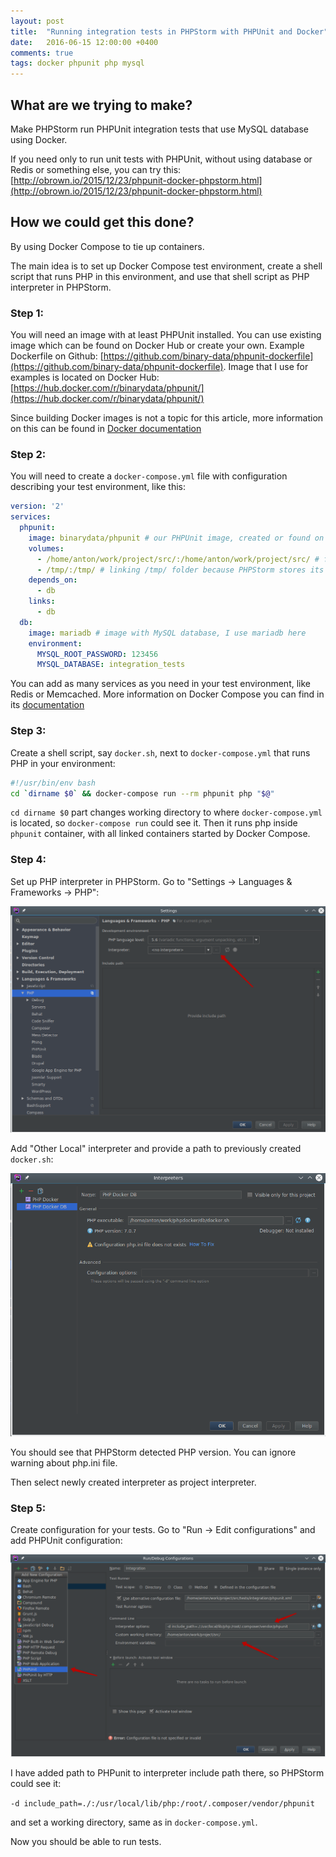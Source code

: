 ```yaml
---
layout: post
title:  "Running integration tests in PHPStorm with PHPUnit and Docker"
date:   2016-06-15 12:00:00 +0400
comments: true
tags: docker phpunit php mysql
---
```

## What are we trying to make?
Make PHPStorm run PHPUnit integration tests that use MySQL database using Docker.

If you need only to run unit tests with PHPUnit, without using database or Redis or something else, you can try this: [http://obrown.io/2015/12/23/phpunit-docker-phpstorm.html](http://obrown.io/2015/12/23/phpunit-docker-phpstorm.html)

## How we could get this done?
By using Docker Compose to tie up containers.

The main idea is to set up Docker Compose test environment, create a shell script that runs PHP in this environment, and use that shell script as PHP interpreter in PHPStorm.

### Step 1:
You will need an image with at least PHPUnit installed. You can use existing image which can be found on Docker Hub or create your own. Example Dockerfile on Github: [https://github.com/binary-data/phpunit-dockerfile](https://github.com/binary-data/phpunit-dockerfile). Image that I use for examples is located on Docker Hub: [https://hub.docker.com/r/binarydata/phpunit/](https://hub.docker.com/r/binarydata/phpunit/)

Since building Docker images is not a topic for this article, more information on this can be found in [Docker documentation](https://docs.docker.com/engine/reference/builder/)

### Step 2:
You will need to create a `docker-compose.yml` file with configuration describing your test environment, like this:

```yaml
version: '2'
services:
  phpunit:
    image: binarydata/phpunit # our PHPUnit image, created or found on Docker Hub
    volumes:
      - /home/anton/work/project/src/:/home/anton/work/project/src/ # folder where project resides
      - /tmp/:/tmp/ # linking /tmp/ folder because PHPStorm stores its stuff there
    depends_on:
      - db
    links:
      - db
  db:
    image: mariadb # image with MySQL database, I use mariadb here
    environment:
      MYSQL_ROOT_PASSWORD: 123456
      MYSQL_DATABASE: integration_tests
```

You can add as many services as you need in your test environment, like Redis or Memcached. More information on Docker Compose you can find in its [documentation](https://docs.docker.com/compose/overview/)

### Step 3:
Create a shell script, say `docker.sh`, next to `docker-compose.yml` that runs PHP in your environment:

```bash
#!/usr/bin/env bash
cd `dirname $0` && docker-compose run --rm phpunit php "$@"
```

`cd dirname $0` part changes working directory to where `docker-compose.yml` is located, so `docker-compose run` could see it. Then it runs php inside `phpunit` container, with all linked containers started by Docker Compose.

### Step 4:
Set up PHP interpreter in PHPStorm. Go to "Settings -> Languages & Frameworks -> PHP":

<a href="#" data-featherlight="/images/2016-06/add_interpreter.png">![Add interpreter](/images/2016-06/add_interpreter.png)</a>

Add "Other Local" interpreter and provide a path to previously created `docker.sh`:

<a href="#" data-featherlight="/images/2016-06/set_interpreter.png">![Set interpreter](/images/2016-06/set_interpreter.png)</a>

You should see that PHPStorm detected PHP version. You can ignore warning about php.ini file.

Then select newly created interpreter as project interpreter.

### Step 5:
Create configuration for your tests. Go to "Run -> Edit configurations" and add PHPUnit configuration:

<a href="#" data-featherlight="/images/2016-06/create_configuration.png">![Create configuration](/images/2016-06/create_configuration.png)</a>

I have added path to PHPunit to interpreter include path there, so PHPStorm could see it:

```-d include_path=./:/usr/local/lib/php:/root/.composer/vendor/phpunit```

and set a working directory, same as in `docker-compose.yml`.

Now you should be able to run tests.
